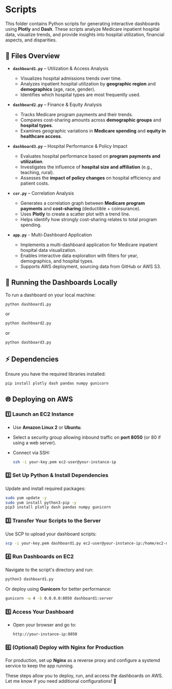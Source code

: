 # Scripts

This folder contains Python scripts for generating interactive dashboards using **Plotly** and **Dash**. These scripts analyze Medicare inpatient hospital data, visualize trends, and provide insights into hospital utilization, financial aspects, and disparities.

## 📂 Files Overview

- **`dashboard1.py`** – Utilization & Access Analysis  
  - Visualizes hospital admissions trends over time.  
  - Analyzes inpatient hospital utilization by **geographic region** and **demographics** (age, race, gender).  
  - Identifies which hospital types are most frequently used.  

- **`dashboard2.py`** – Finance & Equity Analysis  
  - Tracks Medicare program payments and their trends.  
  - Compares cost-sharing amounts across **demographic groups** and **hospital types**.  
  - Examines geographic variations in **Medicare spending** and **equity in healthcare access**.  

- **`dashboard3.py`** – Hospital Performance & Policy Impact  
  - Evaluates hospital performance based on **program payments and utilization**.  
  - Investigates the influence of **hospital size and affiliation** (e.g., teaching, rural).  
  - Assesses the **impact of policy changes** on hospital efficiency and patient costs.

- **`cor.py`** – Correlation Analysis  
  - Generates a correlation graph between **Medicare program payments** and **cost-sharing** (deductible + coinsurance).  
  - Uses **Plotly** to create a scatter plot with a trend line.  
  - Helps identify how strongly cost-sharing relates to total program spending.
 
- **`app.py`** - Multi-Dashboard Application
  - Implements a multi-dashboard application for Medicare inpatient hospital data visualization.
  - Enables interactive data exploration with filters for year, demographics, and hospital types.
  - Supports AWS deployment, sourcing data from GitHub or AWS S3.

## 🚀 Running the Dashboards Locally  

To run a dashboard on your local machine:  

```bash
python dashboard1.py
```

or  

```bash
python dashboard2.py
```

or  

```bash
python dashboard3.py
```

## ⚡ Dependencies  

Ensure you have the required libraries installed:  

```bash
pip install plotly dash pandas numpy gunicorn
```

## 🌐 Deploying on AWS  

### 1️⃣ **Launch an EC2 Instance**  
- Use **Amazon Linux 2** or **Ubuntu**.  
- Select a security group allowing inbound traffic on **port 8050** (or 80 if using a web server).  
- Connect via SSH:  

  ```bash
  ssh -i your-key.pem ec2-user@your-instance-ip
  ```

### 2️⃣ **Set Up Python & Install Dependencies**  
Update and install required packages:  

```bash
sudo yum update -y
sudo yum install python3-pip -y
pip3 install plotly dash pandas numpy gunicorn
```

### 3️⃣ **Transfer Your Scripts to the Server**  
Use SCP to upload your dashboard scripts:  

```bash
scp -i your-key.pem dashboard1.py ec2-user@your-instance-ip:/home/ec2-user/
```

### 4️⃣ **Run Dashboards on EC2**  
Navigate to the script's directory and run:  

```bash
python3 dashboard1.py
```

Or deploy using **Gunicorn** for better performance:  

```bash
gunicorn -w 4 -b 0.0.0.0:8050 dashboard1:server
```

### 5️⃣ **Access Your Dashboard**  
- Open your browser and go to:  
  ```
  http://your-instance-ip:8050
  ```

### 6️⃣ **(Optional) Deploy with Nginx for Production**  
For production, set up **Nginx** as a reverse proxy and configure a systemd service to keep the app running.

These steps allow you to deploy, run, and access the dashboards on AWS. Let me know if you need additional configurations! 🚀
